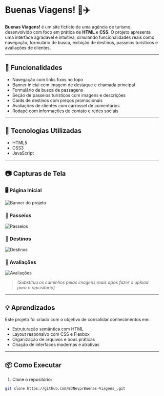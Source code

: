 # Buenas Viagens! 🌴✈️

**Buenas Viagens!** é um site fictício de uma agência de turismo, desenvolvido com foco em prática de **HTML** e **CSS**. O projeto apresenta uma interface agradável e intuitiva, simulando funcionalidades reais como navegação, formulário de busca, exibição de destinos, passeios turísticos e avaliações de clientes.

---

## 🚀 Funcionalidades

- Navegação com links fixos no topo  
- Banner inicial com imagem de destaque e chamada principal  
- Formulário de busca de passagens  
- Seção de passeios turísticos com imagens e descrições  
- Cards de destinos com preços promocionais  
- Avaliações de clientes com carrossel de comentários  
- Rodapé com informações de contato e redes sociais  

---

## 🧪 Tecnologias Utilizadas

- HTML5  
- CSS3  
- JavaScript  

---

## 📷 Capturas de Tela

### 🖥️ Página Inicial
![Banner do projeto](./img/banner-exemplo.png)

### 📍 Passeios
![Passeios](./img/passeios-exemplo.png)

### 🌅 Destinos
![Destinos](./img/destinos-exemplo.png)

### 💬 Avaliações
![Avaliações](./img/avaliacoes-exemplo.png)

> *(Substitua os caminhos pelas imagens reais após fazer o upload para o repositório)*

---

## 💡 Aprendizados

Este projeto foi criado com o objetivo de consolidar conhecimentos em:

- Estruturação semântica com HTML  
- Layout responsivo com CSS e Flexbox  
- Organização de arquivos e boas práticas  
- Criação de interfaces modernas e atrativas  

---

## 📦 Como Executar

1. Clone o repositório:
```bash
git clone https://github.com/B3Nevp/Buenas-Viagens_.git
